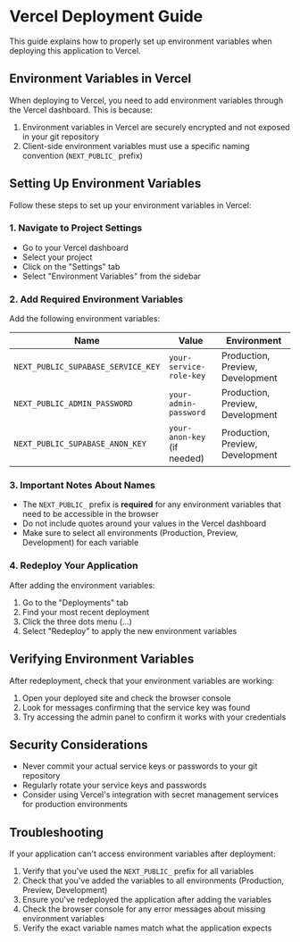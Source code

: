 # Vercel Deployment Guide

This guide explains how to properly set up environment variables when deploying this application to Vercel.

## Environment Variables in Vercel

When deploying to Vercel, you need to add environment variables through the Vercel dashboard. This is because:

1. Environment variables in Vercel are securely encrypted and not exposed in your git repository
2. Client-side environment variables must use a specific naming convention (`NEXT_PUBLIC_` prefix)

## Setting Up Environment Variables

Follow these steps to set up your environment variables in Vercel:

### 1. Navigate to Project Settings

- Go to your Vercel dashboard
- Select your project
- Click on the "Settings" tab
- Select "Environment Variables" from the sidebar

### 2. Add Required Environment Variables

Add the following environment variables:

| Name | Value | Environment |
|------|-------|-------------|
| `NEXT_PUBLIC_SUPABASE_SERVICE_KEY` | `your-service-role-key` | Production, Preview, Development |
| `NEXT_PUBLIC_ADMIN_PASSWORD` | `your-admin-password` | Production, Preview, Development |
| `NEXT_PUBLIC_SUPABASE_ANON_KEY` | `your-anon-key` (if needed) | Production, Preview, Development |

### 3. Important Notes About Names

- The `NEXT_PUBLIC_` prefix is **required** for any environment variables that need to be accessible in the browser
- Do not include quotes around your values in the Vercel dashboard
- Make sure to select all environments (Production, Preview, Development) for each variable

### 4. Redeploy Your Application

After adding the environment variables:

1. Go to the "Deployments" tab
2. Find your most recent deployment
3. Click the three dots menu (...)
4. Select "Redeploy" to apply the new environment variables

## Verifying Environment Variables

After redeployment, check that your environment variables are working:

1. Open your deployed site and check the browser console
2. Look for messages confirming that the service key was found
3. Try accessing the admin panel to confirm it works with your credentials

## Security Considerations

- Never commit your actual service keys or passwords to your git repository
- Regularly rotate your service keys and passwords
- Consider using Vercel's integration with secret management services for production environments

## Troubleshooting

If your application can't access environment variables after deployment:

1. Verify that you've used the `NEXT_PUBLIC_` prefix for all variables
2. Check that you've added the variables to all environments (Production, Preview, Development)
3. Ensure you've redeployed the application after adding the variables
4. Check the browser console for any error messages about missing environment variables
5. Verify the exact variable names match what the application expects 